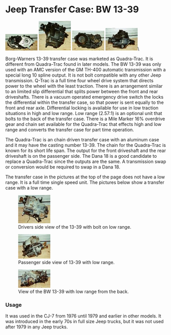 # Jeep Transfer Case: BW 13-39

[![BW 13-39 front](/images/xfer/bw13391_.jpg)](/images/xfer/bw13391.jpg) [![BW 13-39 side](/images/xfer/bw13392_.jpg)](/images/xfer/bw13392.jpg) [![BW 13-39 back](/images/xfer/bw13393_.jpg)](/images/xfer/bw13393.jpg) [![BW 13-39 passenger side](/images/xfer/bw13394_.jpg)](/images/xfer/bw13394.jpg)\

Borg-Warners 13-39 transfer case was marketed as Quadra-Trac. It is different from Quadra-Trac found in later models. The BW 13-39 was only used with an AMC version of the GM TH-400 automatic transmission with a special long 10 spline output. It is not bolt compatible with any other Jeep transmission. Q-Trac is a full time four wheel drive system that directs power to the wheel with the least traction. There is an arrangement similar to an limited slip differential that splits power between the front and rear driveshafts. There is a vacuum operated emergency drive switch the locks the differential within the transfer case, so that power is sent equally to the front and rear axle. Differential locking is available for use in low traction situations in high and low range. Low range (2.57:1) is an optional unit that bolts to the back of the transfer case. There is a Mile Marker 16% overdrive gear and chain set available for the Quadra-Trac that effects high and low range and converts the transfer case for part time operation.

The Quadra-Trac is an chain driven transfer case with an aluminum case and it may have the casting number 13-39. The chain for the Quadra-Trac is known for its short life span. The output for the front driveshaft and the rear driveshaft is on the passenger side. The Dana 18 is a good candidate to replace a Quadra-Trac since the outputs are the same. A transmission swap or conversion would be required to swap in a Dana 18.

The transfer case in the pictures at the top of the page does not have a low range. It is a full time single speed unit. The pictures below show a transfer case with a low range.

<figure>
<a href="/images/xfer/bw13395.jpg"><img src="/images/xfer/bw13395_.jpg" alt="BW 13-39 drivers side with low range" /></a>
<figcaption>Drivers side view of the 13-39 with bolt on low range.</figcaption>
</figure>

<figure>
<a href="/images/xfer/bw13396.jpg"><img src="/images/xfer/bw13396_.jpg" alt="BW 13-39 passenger side with low range" /></a>
<figcaption>Passenger side view of 13-39 with low range.</figcaption>
</figure>

<figure>
<a href="/images/xfer/bw13397.jpg"><img src="/images/xfer/bw13397_.jpg" alt="BW 13-39 back with low range" /></a>
<figcaption>View of the BW 13-39 with low range from the back.</figcaption>
</figure>

### Usage

It was used in the CJ-7 from 1976 until 1979 and earlier in other models. It was introduced in the early 70s in full size Jeep trucks, but it was not used after 1979 in any Jeep trucks.
